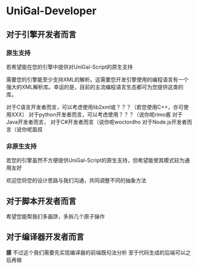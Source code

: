 # UniGal-Developer

## 对于引擎开发者而言

### 原生支持

若希望能在您的引擎中提供对UniGal-Script的原生支持

需要您的引擎能至少支持XML的解析。这需要您开发引擎使用的编程语言有一个强大的XML解析库。幸运的是，目前的主流编程语言生态都可为您提供这类的库。

对于C语言开发者而言，可以考虑使用lib2xml或？？？（若您使用C++，亦可使用XXX）
对于python开发者而言，可以考虑使用？？？（说你呢rimo酱
对于Java开发者而言，
对于C#开发者而言（说你呢woctordho
对于Node.js开发者而言（说你呢面叔

### 非原生支持

若您的引擎虽然不方便提供UniGal-Script的原生支持，但希望能使其模式较为通用友好

欢迎您将您的设计思路与我们沟通，共同调整不同的抽象方法

## 对于脚本开发者而言

希望您能帮我们多画饼，多拆几个原子操作

## 对于编译器开发者而言

**膜**
不过这个我们需要先实现编译器的前端既句法分析
至于代码生成的后端可以之后再做